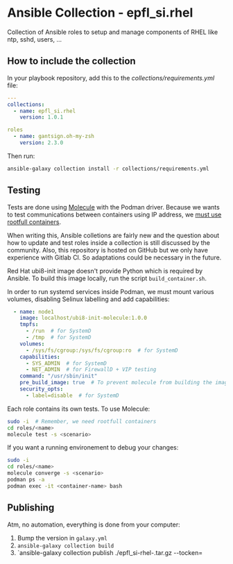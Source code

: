 # Ansible Collection - epfl_si.rhel

Collection of Ansible roles to setup and manage components of RHEL like ntp, sshd, users, ...


## How to include the collection

In your playbook repository, add this to the *collections/requirements.yml* file:

```yaml
---
collections:
  - name: epfl_si.rhel
    version: 1.0.1

roles
  - name: gantsign.oh-my-zsh
    version: 2.3.0
```

Then run:

```bash
ansible-galaxy collection install -r collections/requirements.yml
```


## Testing

Tests are done using [Molecule](https://molecule.readthedocs.io) with the Podman driver. Because we wants to test communications between containers using IP address, we [must use rootfull containers](https://www.redhat.com/sysadmin/container-networking-podman).

When writing this, Ansible colletions are fairly new and the question about how to update and test roles inside a collection is still discussed by the community. Also, this repository is hosted on GitHub but we only have experience with Gitlab CI. So adaptations could be necessary in the future.

Red Hat ubi8-init image doesn't provide Python which is required by Ansible. To build this image locally, run the script `build_container.sh`.

In order to run systemd services inside Podman, we must mount various volumes, disabling Selinux labelling and add capabilities:

```yaml
  - name: node1
    image: localhost/ubi8-init-molecule:1.0.0
    tmpfs:
      - /run  # for SystemD
      - /tmp  # for SystemD
    volumes:
      - /sys/fs/cgroup:/sys/fs/cgroup:ro  # for SystemD
    capabilities:
      - SYS_ADMIN  # for SystemD
      - NET_ADMIN  # for FirewallD + VIP testing
    command: "/usr/sbin/init"
    pre_build_image: true  # To prevent molecule from building the image itself
    security_opts:
      - label=disable  # for SystemD
```

Each role contains its own tests. To use Molecule:

```bash
sudo -i  # Remember, we need rootfull containers
cd roles/<name>
molecule test -s <scenario>
```

If you want a running environement to debug your changes:

```bash
sudo -i
cd roles/<name>
molecule converge -s <scenario>
podman ps -a
podman exec -it <container-name> bash
```

## Publishing

Atm, no automation, everything is done from your computer:

1. Bump the version in `galaxy.yml`
1. `ansible-galaxy collection build`
1. `ansible-galaxy collection publish ./epfl_si-rhel-<ver>.tar.gz --tocken=<token>
